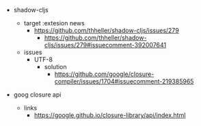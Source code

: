
- shadow-cljs
  - target :extesion news
      - https://github.com/thheller/shadow-cljs/issues/279
        - https://github.com/thheller/shadow-cljs/issues/279#issuecomment-392007641
  - issues
    - UTF-8
      - solution
        - https://github.com/google/closure-compiler/issues/1704#issuecomment-219385965

- goog closure api
  - links
    -  https://google.github.io/closure-library/api/index.html
